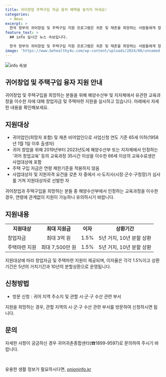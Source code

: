 ```yaml
---
title: 귀어창업 주택구입 자금 융자 혜택을 놓치지 마세요!
categories:
  - News
excerpt: >
  한국 정부의 귀어창업 및 주택구입 지원 프로그램은 귀촌 및 재촌을 희망하는 사람들에게 창업자금과 주택마련 지원을 제공합니다. 귀어업인이나 재촌 비어업인으로 사업신청 기준은 65세 이하이며, 교육수료를 통해 66세 이상도 지원 대상에 포함됩니다. 지원 내용으로는 최대 3억 원의 창업자금과 최대 7,500만 원의 주택마련 지원이 포함되며, 수협에서 대출을 받을 경우 해양수산부가 이자 차액을 지원합니다. 신청은 방문이나 귀어 지역 주소지 및 관할 부서를 통해 가능하며, 귀어귀촌종합센터로 문의할 수 있습니다.
feature_text: >
  ## info 실시간 뉴스 속보입니다.

  한국 정부의 귀어창업 및 주택구입 지원 프로그램은 귀촌 및 재촌을 희망하는 사람들에게 창업자금과 주택마련 지원을 제공합니다. 귀어업인이나 재촌 비어업인으로 사업신청 기준은 65세 이하이며, 교육수료를 통해 66세 이상도 지원 대상에 포함됩니다. 지원 내용으로는 최대 3억 원의 창업자금과 최대 7,500만 원의 주택마련 지원이 포함되며, 수협에서 대출을 받을 경우 해양수산부가 이자 차액을 지원합니다. 신청은 방문이나 귀어 지역 주소지 및 관할 부서를 통해 가능하며, 귀어귀촌종합센터로 문의할 수 있습니다.
image: 'https://www.behealthy4u.com/wp-content/uploads/2024/06/unnamed-file.png'
---
```


<p><img src="https://www.behealthy4u.com/wp-content/uploads/2024/06/unnamed-file.png" alt="info 속보" /></p>

<h2>귀어창업 및 주택구입 융자 지원 안내</h2>

<p data-ke-size="size16">귀어창업 및 주택구입을 희망하는 분들을 위해 해양수산부 및 지자체에서 유관한 교육과정을 이수한 자에 대해 창업자금 및 주택마련 지원을 실시하고 있습니다. 아래에서 자세한 내용을 확인해보세요.</p>

<h2>지원대상</h2>

<ul>
    <li>귀어업인(희망자 포함) 및 재촌 비어업인으로 사업신청 연도 기준 65세 이하(1958년 1월 1일 이후 출생자)</li>
    <li>귀어 창업을 위해 2019년부터 2023년도에 해양수산부 또는 지자체에서 인정하는 ‘귀어 창업교육’ 등의 교육과정 35시간 이상을 이수한 66세 이상의 교육수료생은 사업대상에 포함</li>
    <li>주택 구입 자금은 연령 제한기준을 적용하지 않음</li>
    <li>사업대상자 및 지원자격 요건을 갖춘 자 중에서 시·도지사(시장·군수·구청장)가 심사를 거쳐 지원대상자로 선발한 자</li>
</ul>

<p data-ke-size="size16">귀어창업과 주택구입을 희망하는 분들 중 해양수산부에서 인정하는 교육과정을 이수한 경우, 연령에 관계없이 지원이 가능하니 유의하시기 바랍니다.</p>

<h2>지원내용</h2>

<table>
    <tr>
        <td style="text-align: center; height: 17px;"><b>지원대상</b></td>
        <td style="text-align: center; height: 17px;"><b>최대 지원금</b></td>
        <td style="text-align: center; height: 17px;"><b>이자</b></td>
        <td style="text-align: center; height: 17px;"><b>상환기간</b></td>
    </tr>
    <tr>
        <td style="text-align: left; height: 17px;">창업자금</td>
        <td style="text-align: center;">최대 3억 원</td>
        <td style="text-align: center;">1.5%</td>
        <td style="text-align: center;">5년 거치, 10년 분할 상환</td>
    </tr>
    <tr>
        <td style="text-align: left; height: 17px;">주택마련 지원</td>
        <td style="text-align: center;">최대 7,500만 원</td>
        <td style="text-align: center;">1.5%</td>
        <td style="text-align: center;">5년 거치, 10년 분할 상환</td>
    </tr>
</table>

<p data-ke-size="size16">지원대상에 따라 창업자금 및 주택마련 지원이 제공되며, 이자율은 각각 1.5%이고 상환기간은 5년의 거치기간과 10년의 분할상환으로 운영됩니다.</p>

<h2>신청방법</h2>

<ul>
    <li>방문 신청 : 귀어 지역 주소지 및 관할 시·군·구 수산 관련 부서</li>
</ul>

<p data-ke-size="size16">지원을 희망하는 경우, 관할 지역의 시·군·구 수산 관련 부서를 방문하여 신청하시면 됩니다.</p>

<h2>문의</h2>

<p data-ke-size="size16">자세한 사항이 궁금하신 경우 귀어귀촌종합센터(☎1899-9597)로 문의하여 주시기 바랍니다.</p>

<p data-ke-size="size16">&nbsp;</p>
유용한 생활 정보가 필요하시다면, <a href="https://onioninfo.kr" rel="dofollow">onioninfo.kr</a>


